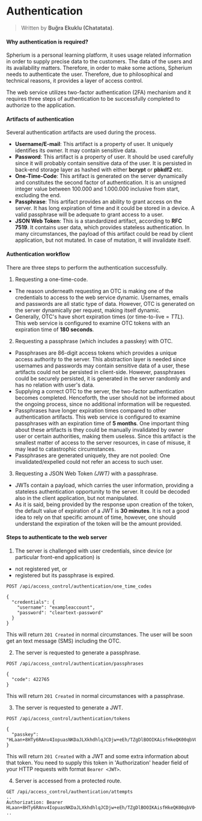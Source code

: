 # Authentication

> Written by **Buğra Ekuklu (Chatatata)**.

#### Why authentication is required?
Spherium is a personal learning platform, it uses usage related information in order to supply precise data to the customers. The data of the users and its availability matters. Therefore, in order to make some actions, Spherium needs to authenticate the user. Therefore, due to philosophical and technical reasons, it provides a layer of access control.

The web service utilizes two-factor authentication (2FA) mechanism and it requires three steps of authentication to be successfully completed to authorize to the application.

#### Artifacts of authentication
Several authentication artifacts are used during the process.
* **Username/E-mail**: This artifact is a property of user. It uniquely identifies its owner. It may contain sensitive data.
* **Password**: This artifact is a property of user. It should be used carefully since it will probably contain sensitive data of the user. It is persisted in back-end storage layer as hashed with either **bcrypt** or **pbkdf2** etc.
* **One-Time-Code**: This artifact is generated on the server dynamically and constitutes the second factor of authentication. It is an unsigned integer value between 100.000 and 1.000.000 inclusive from start, excluding the end.
* **Passphrase**: This artifact provides an ability to grant access on the server. It has long expiration of time and it could be stored in a device. A valid passphrase will be adequate to grant access to a user.
* **JSON Web Token**: This is a standardized artifact, according to **RFC 7519**. It contains user data, which provides stateless authentication. In many circumstances, the payload of this artifact could be read by client application, but not mutated. In case of mutation, it will invalidate itself.

#### Authentication workflow
There are three steps to perform the authentication successfully.
1. Requesting a one-time-code.
  * The reason underneath requesting an OTC is making one of the credentials to access to the web service dynamic. Usernames, emails and passwords are all static type of data. However, OTC is generated on the server dynamically per request, making itself dynamic.
  * Generally, OTC's have short expiration times (or time-to-live = *TTL*). This web service is configured to examine OTC tokens with an expiration time of **180 seconds**.
2. Requesting a passphrase (which includes a passkey) with OTC.
  * Passphrases are 86-digit access tokens which provides a unique access authority to the server. This abstraction layer is needed since usernames and passwords may contain sensitive data of a user, these artifacts could not be persisted in client-side. However, passphrases could be securely persisted, it is generated in the server randomly and has no relation with user's data.
  * Supplying a correct OTC to the server, the two-factor authentication becomes completed. Henceforth, the user should not be informed about the ongoing process, since no additional information will be requested.
  * Passphrases have longer expiration times compared to other authentication artifacts. This web service is configured to examine passphrases with an expiration time of **5 months**. One important thing about these artifacts is they could be manually invalidated by owner user or certain authorities, making them useless. Since this artifact is the smallest matter of access to the server resources, in case of misuse, it may lead to catastrophic circumstances.
  * Passphrases are generated uniquely, they are not pooled: One invalidated/expelled could not refer an access to such user.
3. Requesting a JSON Web Token *(JWT)* with a passphrase.
  * JWTs contain a payload, which carries the user information, providing a stateless authentication opportunity to the server. It could be decoded also in the client application, but not manipulated.
  * As it is said, being provided by the response upon creation of the token, the default value of expiration of a JWT is **30 minutes**. It is not a good idea to rely on that specific amount of time, however, one should understand the expiration of the token will be the amount provided.

#### Steps to authenticate to the web server
1. The server is challenged with user credentials, since device (or particular front-end application) is
  * not registered yet, or
  * registered but its passphrase is expired.

  ```
  POST /api/access_control/authentication/one_time_codes

  {
    "credentials": {
      "username": "exampleaccount",
      "password": "cleartext-password"
    }
  }
  ```

  This will return `201 Created` in normal circumstances. The user will be soon get an text message (SMS) including the OTC.

2. The server is requested to generate a passphrase.

  ```
  POST /api/access_control/authentication/passphrases

  {
    "code": 422765
  }
  ```

  This will return `201 Created` in normal circumstances with a passphrase.

3. The server is requested to generate a JWT.

  ```
  POST /api/access_control/authentication/tokens

  {
    "passkey": "HLaan+8HTy6RAnv4IopuasNKDaJLXkhdhlqJCDjw+eEh/TZgDlBOOIKAisfHkeQK00qbV0+3Tj600YdlPVnKOA"
  }
  ```

  This will return `201 Created` with a JWT and some extra information about that token. You need to supply this token in 'Authorization' header field of your HTTP requests with format `Bearer <JWT>`.

4. Server is accessed from a protected route.

  ```
  GET /api/access_control/authentication/attempts
  ..
  Authorization: Bearer HLaan+8HTy6RAnv4IopuasNKDaJLXkhdhlqJCDjw+eEh/TZgDlBOOIKAisfHkeQK00qbV0+3Tj600YdlPVnKOA
  ..

  ```
